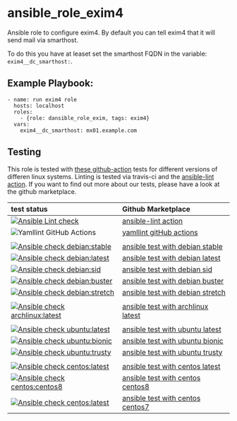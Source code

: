 # ansible_role_exim4

Ansible role to configure exim4.
By default you can tell exim4 that it will send mail via smarthost.

To do this you have at leaset set the smarthost FQDN in the variable: ``exim4__dc_smarthost:``.

 Example Playbook:
----------------
```
- name: run exim4 role
  hosts: localhost
  roles:
    - {role: dansible_role_exim, tags: exim4}
  vars:
    exim4__dc_smarthost: mx01.example.com
```

 Testing
----------
This role is tested with [these github-action](https://github.com/search?q=topic%3Acheck-ansible+topic%3Agithub-actions+org%3Aroles-ansible&type=Repositories) tests for different versions of differen linux systems. Linting is tested via travis-ci and the  [ansible-lint action](https://github.com/marketplace/actions/ansible-lint).
If you want to find out more about our tests, please have a look at the github marketplace.

| test status | Github Marketplace |
| :---------  | :----------------  |
| [![Ansible Lint check](https://github.com/do1jlr/ansible_role_exim4/workflows/Ansible%20Lint%20check/badge.svg)](https://github.com/do1jlr/ansible_role_exim4/actions?query=workflow%3A%22Ansible+Lint+check%22) | [ansible-lint action](https://github.com/marketplace/actions/ansible-lint) |
| ![Yamllint GitHub Actions](https://github.com/do1jlr/ansible_role_exim4/workflows/Yamllint%20GitHub%20Actions/badge.svg) |  [yamllint gitHub actions](https://github.com/marketplace/actions/yamllint-github-action) |
| | |
| [![Ansible check debian:stable](https://github.com/do1jlr/ansible_role_exim4/workflows/Ansible%20check%20debian:stable/badge.svg)](https://github.com/do1jlr/ansible_role_exim4/actions?query=workflow%3A%22Ansible+check+debian%3Astable%22) | [ansible test with debian stable](https://github.com/marketplace/actions/check-ansible-debian-stable) |
| [![Ansible check debian:latest](https://github.com/do1jlr/ansible_role_exim4/workflows/Ansible%20check%20debian:latest/badge.svg)](https://github.com/do1jlr/ansible_role_exim4/actions?query=workflow%3A%22Ansible+check+debian%3Alatest%22) | [ansible test with debian latest](https://github.com/marketplace/actions/check-ansible-debian-latest) |
| [![Ansible check debian:sid](https://github.com/do1jlr/ansible_role_exim4/workflows/Ansible%20check%20debian:sid/badge.svg)](https://github.com/do1jlr/ansible_role_exim4/actions?query=workflow%3A%22Ansible+check+debian%3Asid%22) | [ansible test with debian sid](https://github.com/marketplace/actions/check-ansible-debian-sid) |
| [![Ansible check debian:buster](https://github.com/do1jlr/ansible_role_exim4/workflows/Ansible%20check%20debian:buster/badge.svg)](https://github.com/do1jlr/ansible_role_exim4/actions?query=workflow%3A%22Ansible+check+debian%3Abuster%22) | [ansible test with debian buster](https://github.com/marketplace/actions/check-ansible-debian-buster) |
| [![Ansible check debian:stretch](https://github.com/do1jlr/ansible_role_exim4/workflows/Ansible%20check%20debian:stretch/badge.svg)](https://github.com/do1jlr/ansible_role_exim4/actions?query=workflow%3A%22Ansible+check+debian%3Astretch%22) | [ansible test with debian stretch](https://github.com/marketplace/actions/check-ansible-debian-stretch) |
| | |
| [![Ansible check archlinux:latest](https://github.com/do1jlr/ansible_role_exim4/workflows/Ansible%20check%20archlinux:latest/badge.svg)](https://github.com/do1jlr/ansible_role_exim4/actions?query=workflow%3A%22Ansible+check+archlinux%3Alatest%22) | [ansible test with archlinux latest](https://github.com/marketplace/actions/check-ansible-archlinux-latest) |
| | |
| [![Ansible check ubuntu:latest](https://github.com/do1jlr/ansible_role_exim4/workflows/Ansible%20check%20ubuntu:latest/badge.svg)](https://github.com/do1jlr/ansible_role_exim4/actions?query=workflow%3A%22Ansible+check+ubuntu%3Alatest%22) | [ansible test with ubuntu latest](https://github.com/marketplace/actions/check-ansible-ubuntu-latest) |
| [![Ansible check ubuntu:bionic](https://github.com/do1jlr/ansible_role_exim4/workflows/Ansible%20check%20ubuntu:bionic/badge.svg)](https://github.com/do1jlr/ansible_role_exim4/actions?query=workflow%3A%22Ansible+check+ubuntu%3Abionic%22) | [ansible test with ubuntu bionic](https://github.com/marketplace/actions/check-ansible-ubuntu-bionic) |
| [![Ansible check ubuntu:trusty](https://github.com/do1jlr/ansible_role_exim4/workflows/Ansible%20check%20ubuntu:trusty/badge.svg)](https://github.com/do1jlr/ansible_role_exim4/actions?query=workflow%3A%22Ansible+check+ubuntu%3Atrusty%22) | [ansible test with ubuntu trusty](https://github.com/marketplace/actions/check-ansible-ubuntu-trusty) |
| | |
| [![Ansible check centos:latest](https://github.com/do1jlr/ansible_role_exim4/workflows/Ansible%20check%20centos:latest/badge.svg)](https://github.com/do1jlr/ansible_role_exim4/actions?query=workflow%3A%22Ansible+check+centos%3Alatest%22) | [ansible test with centos latest](https://github.com/marketplace/actions/check-ansible-centos-latest) |
| [![Ansible check centos:centos8](https://github.com/do1jlr/ansible_role_exim4/workflows/Ansible%20check%20centos:centos8/badge.svg)](https://github.com/do1jlr/ansible_role_exim4/actions?query=workflow%3A%22Ansible+check+centos%3Acentos8%22) | [ansible test with centos centos8](https://github.com/marketplace/actions/check-ansible-centos-centos8) |
| [![Ansible check centos:latest](https://github.com/do1jlr/ansible_role_exim4/workflows/Ansible%20check%20centos:centos7/badge.svg)](https://github.com/do1jlr/ansible_role_exim4/actions?query=workflow%3A%22Ansible+check+centos%3Acentos7%22) | [ansible test with centos centos7](https://github.com/marketplace/actions/check-ansible-centos-centos7) |

